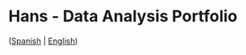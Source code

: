 # Hans - Data Analysis Portfolio 
([Spanish](https://github.com/HansAllTech/Hans_Data_Analysis_Portfolio/blob/main/Proyectos.md#tabla-de-contenido-es--en) | [English](https://github.com/HansAllTech/Hans_Data_Analysis_Portfolio/blob/main/Projects.md#table-of-content-es--en))                                                   
                                                                                                                                                                     
                                                                                     
                                                                                         
                                                           
                                                 
                                  
                                                          
                    
             
      
   
    
  
